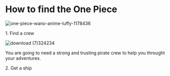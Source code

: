 <h1>How to find the One Piece</h1>

![one-piece-wano-anime-luffy-1178436](https://user-images.githubusercontent.com/114511578/193320038-1f5b3d2d-df1d-4027-920f-c0b89ebcea82.jpg)

<p>1. Find a crew</p>

![download (7)324234](https://user-images.githubusercontent.com/114511578/193320767-d2d2d2e9-c910-4840-b287-3a9df0ef160a.png)

<p> You are going to need a strong and trusting pirate crew to help you throught your adventures.</p>

<p>2. Get a ship</p>
